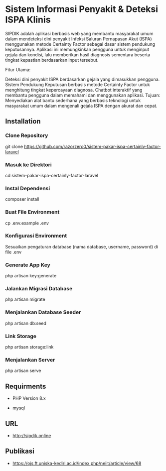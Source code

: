 
# Sistem Informasi Penyakit & Deteksi ISPA Klinis

SIPDIK adalah aplikasi berbasis web yang membantu masyarakat umum dalam mendeteksi dini penyakit Infeksi Saluran Pernapasan Akut (ISPA) menggunakan metode Certainty Factor sebagai dasar sistem pendukung keputusannya. Aplikasi ini memungkinkan pengguna untuk menginput gejala dan kondisi, lalu memberikan hasil diagnosis sementara beserta tingkat kepastian berdasarkan input tersebut.

Fitur Utama:

Deteksi dini penyakit ISPA berdasarkan gejala yang dimasukkan pengguna.
Sistem Pendukung Keputusan berbasis metode Certainty Factor untuk menghitung tingkat kepercayaan diagnosa.
Chatbot interaktif yang membantu pengguna dalam memahami dan menggunakan aplikasi.
Tujuan: Menyediakan alat bantu sederhana yang berbasis teknologi untuk masyarakat umum dalam mengenali gejala ISPA dengan akurat dan cepat.


## Installation


### Clone Repository
git clone https://github.com/razorzero0/sistem-pakar-ispa-certainly-factor-laravel

### Masuk ke Direktori
cd sistem-pakar-ispa-certainly-factor-laravel

### Instal Dependensi
composer install

### Buat File Environment
cp .env.example .env

### Konfigurasi Environment
 Sesuaikan pengaturan database (nama database, username, password) di file .env

### Generate App Key
php artisan key:generate

### Jalankan Migrasi Database
php artisan migrate

### Menjalankan Database Seeder
php artisan db:seed

### Link Storage
php artisan storage:link

### Menjalankan Server
php artisan serve



## Requirments

- PHP Version 8.x

- mysql


## URL

- http://sipdik.online

## Publikasi 

- https://ojs.ft.uniska-kediri.ac.id/index.php/neiit/article/view/68
